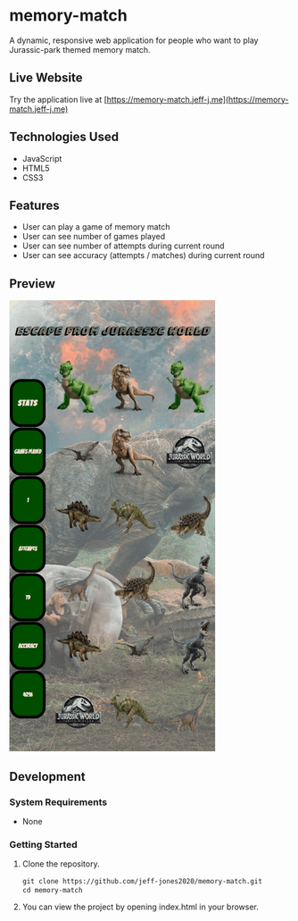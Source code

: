 # memory-match
A dynamic, responsive web application for people who want to play Jurassic-park themed memory match.

## Live Website
Try the application live at [https://memory-match.jeff-j.me](https://memory-match.jeff-j.me)

## Technologies Used
- JavaScript
- HTML5
- CSS3

## Features
- User can play a game of memory match
- User can see number of games played
- User can see number of attempts during current round
- User can see accuracy (attempts / matches) during current round

## Preview
![Memory Match](memory-match.gif)

## Development

### System Requirements
- None

### Getting Started
1. Clone the repository.

    ```shell
    git clone https://github.com/jeff-jones2020/memory-match.git
    cd memory-match
    ```



2. You can view the project by opening index.html in your browser.
